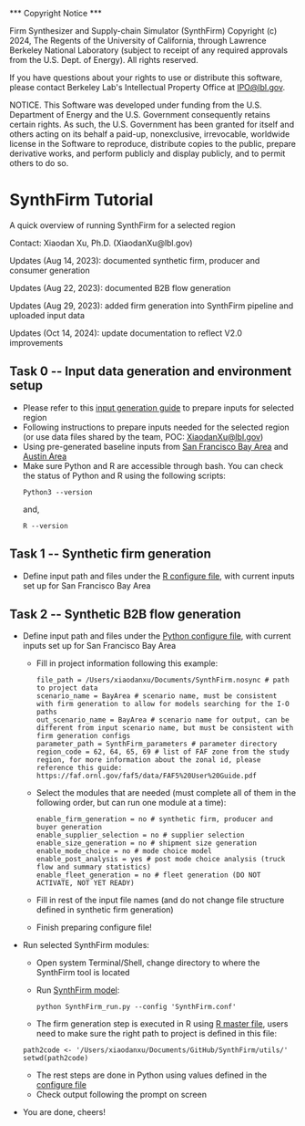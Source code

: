 *** Copyright Notice ***

Firm Synthesizer and Supply-chain Simulator (SynthFirm) Copyright (c) 2024, The Regents of the University of California, through Lawrence Berkeley National Laboratory (subject to receipt of any required approvals from the U.S. Dept. of Energy). All rights reserved.

If you have questions about your rights to use or distribute this software,
please contact Berkeley Lab's Intellectual Property Office at
IPO@lbl.gov.

NOTICE.  This Software was developed under funding from the U.S. Department
of Energy and the U.S. Government consequently retains certain rights.  As
such, the U.S. Government has been granted for itself and others acting on
its behalf a paid-up, nonexclusive, irrevocable, worldwide license in the
Software to reproduce, distribute copies to the public, prepare derivative 
works, and perform publicly and display publicly, and to permit others to do so.



# SynthFirm Tutorial
<p>A quick overview of running SynthFirm for a selected region </p>
<p> Contact: Xiaodan Xu, Ph.D.  (XiaodanXu@lbl.gov) </p>
<p> Updates (Aug 14, 2023): documented synthetic firm, producer and consumer generation </p>
<p> Updates (Aug 22, 2023): documented B2B flow generation </p>
<p> Updates (Aug 29, 2023): added firm generation into SynthFirm pipeline and uploaded input data </p>
<p> Updates (Oct 14, 2024): update documentation to reflect V2.0 improvements </p>

## Task 0 -- Input data generation and environment setup ##
* Please refer to this [input generation guide](input_generation/Readme.md) to prepare inputs for selected region
* Following instructions to prepare inputs needed for the selected region (or use data files shared by the team, POC: XiaodanXu@lbl.gov)
* Using pre-generated baseline inputs from [San Francisco Bay Area](input_data/inputs_BayArea.zip) and [Austin Area](input_data/Inputs_Austin.zip)
* Make sure Python and R are accessible through bash.  You can check the status of Python and R using the following scripts:
    ```
    Python3 --version
    ```
    and,
    ```
    R --version
    ```

## Task 1 -- Synthetic firm generation ##
* Define input path and files under the [R configure file](utils/config.R), with current inputs set up for San Francisco Bay Area

## Task 2 -- Synthetic B2B flow generation ##
* Define input path and files under the [Python configure file](SynthFirm.conf), with current inputs set up for San Francisco Bay Area
  * Fill in project information following this example:

    ```
    file_path = /Users/xiaodanxu/Documents/SynthFirm.nosync # path to project data
    scenario_name = BayArea # scenario name, must be consistent with firm generation to allow for models searching for the I-O paths
    out_scenario_name = BayArea # scenario name for output, can be different from input scenario name, but must be consistent with firm generation configs
    parameter_path = SynthFirm_parameters # parameter directory
    region_code = 62, 64, 65, 69 # list of FAF zone from the study region, for more information about the zonal id, please reference this guide: https://faf.ornl.gov/faf5/data/FAF5%20User%20Guide.pdf
    ```

  * Select the modules that are needed (must complete all of them in the following order, but can run one module at a time):

    ```
    enable_firm_generation = no # synthetic firm, producer and buyer generation
    enable_supplier_selection = no # supplier selection
    enable_size_generation = no # shipment size generation
    enable_mode_choice = no # mode choice model
    enable_post_analysis = yes # post mode choice analysis (truck flow and summary statistics)
    enable_fleet_generation = no # fleet generation (DO NOT ACTIVATE, NOT YET READY)
    ```

  * Fill in rest of the input file names (and do not change file structure defined in synthetic firm generation)
  * Finish preparing configure file!

* Run selected SynthFirm modules:
  * Open system Terminal/Shell, change directory to where the SynthFirm tool is located
  * Run [SynthFirm model](SynthFirm_run.py):

    ```
    python SynthFirm_run.py --config 'SynthFirm.conf'
    ```
  * The firm generation step is executed in R using [R master file](utils/run_firm_generation_master_R.R), users need to make sure the right path to project is defined in this file:
  ```
  path2code <- '/Users/xiaodanxu/Documents/GitHub/SynthFirm/utils/'
  setwd(path2code)
  ```
  * The rest steps are done in Python using values defined in the [configure file](SynthFirm.conf)
  * Check output following the prompt on screen
* You are done, cheers!

